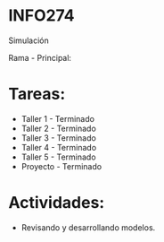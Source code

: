 # INFO274
Simulación

Rama - Principal:

# Tareas:

- Taller 1 - Terminado
- Taller 2 - Terminado
- Taller 3 - Terminado
- Taller 4 - Terminado
- Taller 5 - Terminado
- Proyecto - Terminado

# Actividades:

- Revisando y desarrollando modelos.



